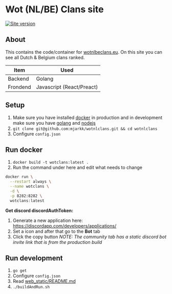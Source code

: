 # Wot (NL/BE) Clans site
[![Site version](https://img.shields.io/badge/Site%20version-V3-blue.svg)](https://wotnlclans.unknownclouds.com/)

## About
This contains the code/container for [wotnlbeclans.eu](https://wotnlbeclans.eu/).
On this site you can see all Dutch & Belgium clans ranked.

| Item | Used |
|---|---|
| Backend | Golang |
| Frondend | Javascript (React/Preact) |

## Setup
1. Make sure you have installed [docker](https://docs.docker.com/install/) in production and in development make sure you have [golang](https://golang.org/doc/install) and [nodejs](https://nodejs.org/en/)
2. `git clone git@github.com:mjarkk/wotnlclans.git && cd wotnlclans`
3. Configure `config.json`

## Run docker
1. `docker build -t wotclans:latest .`
2. Run the command under here and edit what needs to change
```sh
docker run \
  --restart always \
  --name wotclans \
  -d \
  -p 8282:8282 \
  wotclans:latest
```

**Get discord discordAuthToken:**
1. Generate a new application here: https://discordapp.com/developers/applications/
2. Set a icon and after that go to the **Bot** tab
3. Click the copy button
*NOTE: The community tab has a static discord bot invite link that is from the production build*

## Run development
1. `go get`
2. Configure `config.json`
3. Read [web_static/README.md](./web_static/README.md)
4. `./buildAndRun.sh`

